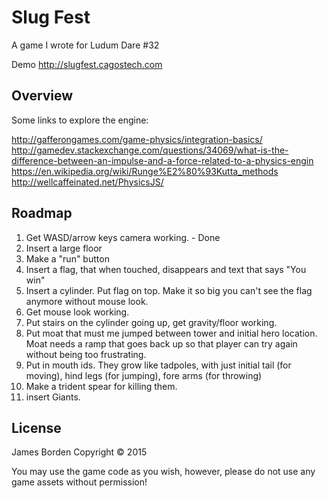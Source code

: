 # Slug Fest

A game I wrote for Ludum Dare #32

Demo http://slugfest.cagostech.com

## Overview

Some links to explore the engine:

http://gafferongames.com/game-physics/integration-basics/
http://gamedev.stackexchange.com/questions/34069/what-is-the-difference-between-an-impulse-and-a-force-related-to-a-physics-engin
https://en.wikipedia.org/wiki/Runge%E2%80%93Kutta_methods
http://wellcaffeinated.net/PhysicsJS/

## Roadmap

1. Get WASD/arrow keys camera working. - Done
2. Insert a large floor
3. Make a "run" button
4. Insert a flag, that when touched, disappears and text that says "You win"
5. Insert a cylinder. Put flag on top. Make it so big you can't see the flag anymore
   without mouse look.
6. Get mouse look working.
7. Put stairs on the cylinder going up, get gravity/floor working.
8. Put moat that must me jumped between tower and initial hero location.
   Moat needs a ramp that goes back up so that player can try again without being
   too frustrating.
9. Put in mouth ids. They grow like tadpoles, with just initial tail (for moving), hind legs (for jumping),
   fore arms (for throwing)
10. Make a trident spear for killing them.
11. insert Giants.


## License

James Borden Copyright © 2015 

You may use the game code as you wish, however, please do not use any game assets without permission!

